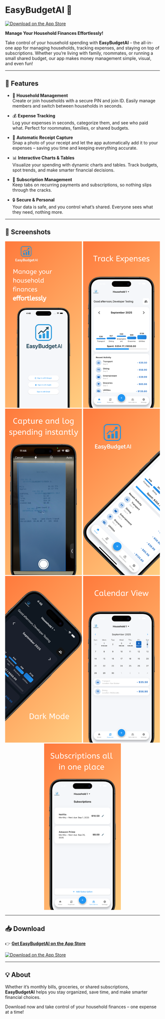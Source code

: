 # EasyBudgetAI 💸

[![Download on the App Store](https://developer.apple.com/assets/elements/badges/download-on-the-app-store.svg)](https://apps.apple.com/ca/app/easybudgetai/id6751494852)

**Manage Your Household Finances Effortlessly!**

Take control of your household spending with **EasyBudgetAI** – the all-in-one app for managing households, tracking expenses, and staying on top of subscriptions. Whether you’re living with family, roommates, or running a small shared budget, our app makes money management simple, visual, and even fun!  

---

## 🚀 Features

- 🏡 **Household Management**  
  Create or join households with a secure PIN and join ID. Easily manage members and switch between households in seconds.

- 💰 **Expense Tracking**  
  Log your expenses in seconds, categorize them, and see who paid what. Perfect for roommates, families, or shared budgets.

- 📸 **Automatic Receipt Capture**  
  Snap a photo of your receipt and let the app automatically add it to your expenses – saving you time and keeping everything accurate.

- 📊 **Interactive Charts & Tables**  
  Visualize your spending with dynamic charts and tables. Track budgets, spot trends, and make smarter financial decisions.

- 🔔 **Subscription Management**  
  Keep tabs on recurring payments and subscriptions, so nothing slips through the cracks.

- 🔒 **Secure & Personal**  
  Your data is safe, and you control what’s shared. Everyone sees what they need, nothing more.

---

## 📱 Screenshots

<p align="center">
  <img src="assets/screenshots/0x0ss.png" width="250" />
  <img src="assets/screenshots/0x1ss.png" width="250" />
  <img src="assets/screenshots/0x2ss.png" width="250" />
  <img src="assets/screenshots/0x3ss.png" width="250" />
  <img src="assets/screenshots/0x4ss.png" width="250" />
  <img src="assets/screenshots/0x5ss.png" width="250" />
  <img src="assets/screenshots/0x6ss.png" width="250" />
</p>

---

## 📥 Download

👉 [**Get EasyBudgetAI on the App Store**](https://apps.apple.com/ca/app/easybudgetai/id6751494852)  

[![Download on the App Store](https://developer.apple.com/assets/elements/badges/download-on-the-app-store.svg)](https://apps.apple.com/ca/app/easybudgetai/id6751494852)

---

## 💡 About

Whether it’s monthly bills, groceries, or shared subscriptions, **EasyBudgetAI** helps you stay organized, save time, and make smarter financial choices.  

Download now and take control of your household finances – one expense at a time!  

